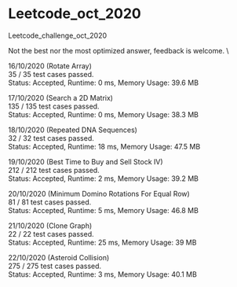 # Leetcode_oct_2020
Leetcode_challenge_oct_2020

Not the best nor the most optimized answer, feedback is welcome.
\

16/10/2020 (Rotate Array) \
35 / 35 test cases passed.\
Status: Accepted, Runtime: 0 ms, Memory Usage: 39.6 MB 

17/10/2020 (Search a 2D Matrix) \
135 / 135 test cases passed.\
Status: Accepted, Runtime: 0 ms, Memory Usage: 38.3 MB

18/10/2020 (Repeated DNA Sequences) \
32 / 32 test cases passed.\
Status: Accepted, Runtime: 18 ms, Memory Usage: 47.5 MB

19/10/2020 (Best Time to Buy and Sell Stock IV) \
212 / 212 test cases passed.\
Status: Accepted, Runtime: 2 ms, Memory Usage: 39.2 MB

20/10/2020 (Minimum Domino Rotations For Equal Row) \
81 / 81 test cases passed.\
Status: Accepted, Runtime: 5 ms, Memory Usage: 46.8 MB

21/10/2020 (Clone Graph) \
22 / 22 test cases passed.\
Status: Accepted, Runtime: 25 ms, Memory Usage: 39 MB

22/10/2020 (Asteroid Collision) \
275 / 275 test cases passed.\
Status: Accepted, Runtime: 3 ms, Memory Usage: 40.1 MB


